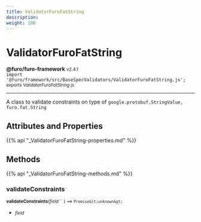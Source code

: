 ```yaml
---
title: ValidatorFuroFatString
description: 
weight: 100
---
```


# ValidatorFuroFatString

**@furo/furo-framework** <small>v2.4.1</small>
<br>`import '@furo/framework/src/BaseSpecValidators/ValidatorFuroFatString.js';`<small>
<br>exports *ValidatorFuroFatString* js</small>


****

A class to validate constraints on type of <code>google.protobuf.StringValue, furo.fat.String</code>

## Attributes and Properties
{{% api "_ValidatorFuroFatString-properties.md" %}}






## Methods
{{% api "_ValidatorFuroFatString-methods.md" %}}


### **validateConstraints**
<small>**validateConstraints**(*field* `` ) ⟹ `Promise&lt;unknown&gt;`</small>



- <small>*field* </small>
<br><br>
